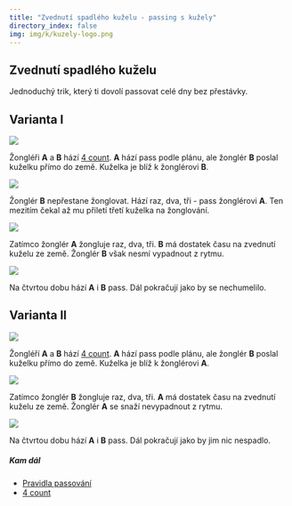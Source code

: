 ```yaml
---
title: "Zvednutí spadlého kuželu - passing s kužely"
directory_index: false
img: img/k/kuzely-logo.png
---
```


## Zvednutí spadlého kuželu


Jednoduchý trik, který ti dovolí passovat celé dny bez přestávky.

## Varianta I

![](img/k/kuzely-passing-pickupa.png)

Žongléři **A** a **B** hází <a href="4count.html" title="Základ passování.">4 count</a>. **A** hází pass podle plánu, ale žonglér **B** poslal kuželku přímo do země. Kuželka je blíž k žonglérovi **B**.

![](img/k/kuzely-passing-pickupb.png)

Žonglér **B** nepřestane žonglovat. Hází raz, dva, tři - pass žonglérovi **A**. Ten mezitím čekal až mu přiletí třetí kuželka na žonglování.

![](img/k/kuzely-passing-pickupc.png)

Zatímco žonglér **A** žongluje raz, dva, tři. **B** má dostatek času na zvednutí kuželu ze země. Žonglér **B** však nesmí vypadnout z rytmu.

![](img/k/kuzely-passing-pickupd.png)

Na čtvrtou dobu hází **A** i **B** pass. Dál pokračují jako by se nechumelilo.

## Varianta II

![](img/k/kuzely-passing-pickupe.png)

Žongléří **A** a **B** hází <a href="4count.html" title="Základ passování.">4 count</a>. **A** hází pass podle plánu, ale žonglér **B** poslal kuželku přímo do země. Kuželka je blíž k žonglérovi **A**.

![](img/k/kuzely-passing-pickupf.png)

Zatímco žonglér **B** žongluje raz, dva, tři. **A** má dostatek času na zvednutí kuželu ze země. Žonglér **A** se snaží nevypadnout z rytmu.

![](img/k/kuzely-passing-pickupd.png)

Na čtvrtou dobu hází **A** i **B** pass. Dál pokračují jako by jim nic nespadlo.


##### Kam dál

- [Pravidla passování](/kuzely/passing/pravidla.html "Základní pravidla passování")
- [4 count](/kuzely/passing/4count.html "Základní způsob passování")
